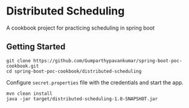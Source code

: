 # Distributed Scheduling

A cookbook project for practicing scheduling in spring boot

## Getting Started
```shell
git clone https://github.com/Gumparthypavankumar/spring-boot-poc-cookbook.git
cd spring-boot-poc-cookbook/distributed-scheduling
```

Configure `secret.properties` file with the credentials and start the app.
```shell
mvn clean install
java -jar target/distributed-scheduling-1.0-SNAPSHOT.jar
```